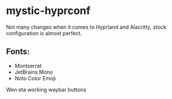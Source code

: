 # mystic-hyprconf
Not many changes when it comes to Hyprland and Alacritty, stock configuration is almost perfect.

## Fonts:
- Montserrat
- JetBrains Mono
- Noto Color Emoji

Wen eta working waybar buttons
